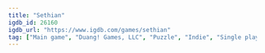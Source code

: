 ```yaml
---
title: "Sethian"
igdb_id: 26160
igdb_url: "https://www.igdb.com/games/sethian"
tag: ["Main game", "Duang! Games, LLC", "Puzzle", "Indie", "Single player", "Side view", "Science fiction", "Mystery"]
---
```

